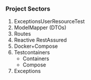 ### Project Sectors

1. ExceptionsUserResourceTest
2. ModelMapper (DTOs)
3. Routes
4. Reactive RestAssured
5. Docker+Compose
6. Testcontainers
   * Containers
   * Compose
7. Exceptions    


